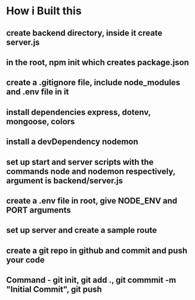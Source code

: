# How i Built this

## create backend directory, inside it create server.js

## in the root, npm init which creates package.json

## create a .gitignore file, include node_modules and .env file in it

## install dependencies express, dotenv, mongoose, colors

## install a devDependency nodemon

## set up start and server scripts with the commands node and nodemon respectively, argument is backend/server.js

## create a .env file in root, give NODE_ENV and PORT arguments

## set up server and create a sample route

## create a git repo in github and commit and push your code

## Command - git init, git add ., git commmit -m "Initial Commit", git push
